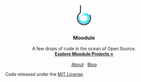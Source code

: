 <p align="center">
  <a href="https://moodule.github.io/">
    <img src="./assets/images/logo.png" alt="Moodule logo" width="72" height="72">
  </a>
</p>

<h3 align="center">Moodule</h3>

<p align="center">
  A few drops of code in the ocean of Open Source.
  <br>
  <a href="https://moodule.github.io/projects"><strong>Explore Moodule Projects »</strong></a>
  <br>
  <br>
  <a href="https://moodule.github.io/about">About</a>
  ·
  <a href="https://moodule.github.io/blog">Blog</a>
</p>

Code released under the [MIT License](https://github.com/moodule/moodule.github.io/blob/master/LICENSE).
